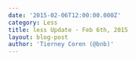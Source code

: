 ```yaml
---
date: '2015-02-06T12:00:00.000Z'
category: Less
title: less Update - Feb 6th, 2015
layout: blog-post
author: 'Tierney Coren (@bnb)'
---
```

